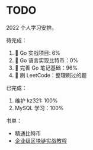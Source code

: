 # TODO

2022 个人学习安排。

待完成：

1. 🛫 Go 实战项目: 6%
1. 🚄 Go 语言实现比特币：0%
1. 🚜 完善 Go 笔记基础：96%
1. 🚜 刷 LeetCode：整理刷过的题

已完成：

1. 维护 kz321: 100%
1. MySQL 学习：100%

书单：

- 精通比特币
- [企业级区块链实战教程](https://learnblockchain.cn/books/enterprise/01%20preface.html)
